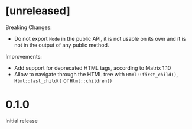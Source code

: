 # [unreleased]

Breaking Changes:

- Do not export `Node` in the public API, it is not usable on its own and it is
  not in the output of any public method.

Improvements:

- Add support for deprecated HTML tags, according to Matrix 1.10
- Allow to navigate through the HTML tree with `Html::first_child()`,
  `Html::last_child()` or `Html::children()`

# 0.1.0

Initial release
